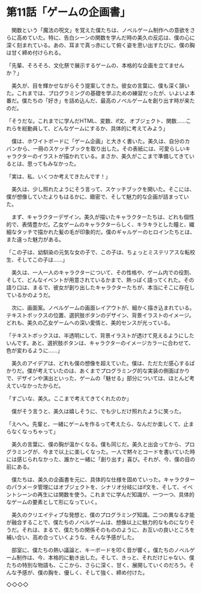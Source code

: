 # 第11話「ゲームの企画書」

　関数という「魔法の呪文」を覚えた僕たちは、ノベルゲーム制作への意欲をさらに高めていた。特に、告白シーンの関数を学んだ時の美久の反応は、僕の心に深く刻まれている。あの、耳まで真っ赤にして俯く姿を思い出すたびに、僕の胸は甘く締め付けられる。

「先輩、そろそろ、文化祭で展示するゲームの、本格的な企画を立てませんか？」

　美久が、目を輝かせながらそう提案してきた。彼女の言葉に、僕も深く頷いた。これまでは、プログラミングの基礎を学ぶための練習だったが、いよいよ本番だ。僕たちの「好き」を詰め込んだ、最高のノベルゲームを創り出す時が来たのだ。

「そうだな。これまでに学んだHTML、変数、if文、オブジェクト、関数……これらを総動員して、どんなゲームにするか、具体的に考えてみよう」

　僕は、ホワイトボードに「ゲーム企画」と大きく書いた。美久は、自分のカバンから、一冊のスケッチブックを取り出した。その表紙には、可愛らしいキャラクターのイラストが描かれている。まさか、美久がここまで準備してきているとは、思ってもみなかった。

「実は、私、いくつか考えてきたんです！」

　美久は、少し照れたようにそう言って、スケッチブックを開いた。そこには、僕が想像していたよりもはるかに、緻密で、そして魅力的な企画が詰まっていた。

　まず、キャラクターデザイン。美久が描いたキャラクターたちは、どれも個性的で、表情豊かだ。乙女ゲームのキャラクターらしく、キラキラとした瞳と、繊細なタッチで描かれた髪の毛が印象的だ。僕のギャルゲーのヒロインたちとは、また違った魅力がある。

「この子は、幼馴染の元気な女の子で、この子は、ちょっとミステリアスな転校生、そしてこの子は……」

　美久は、一人一人のキャラクターについて、その性格や、ゲーム内での役割、そして、どんなイベントが用意されているかまで、熱っぽく語ってくれた。その語り口は、まるで、彼女が創り出したキャラクターたちが、本当にそこに存在しているかのようだ。

　次に、画面案。ノベルゲームの画面レイアウトが、細かく描き込まれている。テキストボックスの位置、選択肢ボタンのデザイン、背景イラストのイメージ。どれも、美久の乙女ゲームへの深い愛情と、美的センスが光っている。

「テキストボックスは、半透明にして、背景イラストが透けて見えるようにしたいんです。あと、選択肢ボタンは、キャラクターのイメージカラーに合わせて、色が変わるように……」

　美久のアイデアは、どれも僕の想像を超えていた。僕は、ただただ感心するばかりだ。僕が考えていたのは、あくまでプログラミング的な実装の側面ばかりで、デザインや演出といった、ゲームの「魅せる」部分については、ほとんど考えていなかったからだ。

「すごいな、美久。ここまで考えてきてくれたのか」

　僕がそう言うと、美久は嬉しそうに、でも少しだけ照れたように笑った。

「えへへ。先輩と、一緒にゲームを作るって考えたら、なんだか楽しくて、止まらなくなっちゃって」

　美久の言葉に、僕の胸が温かくなる。僕も同じだ。美久と出会ってから、プログラミングが、今まで以上に楽しくなった。一人で黙々とコードを書いていた時には感じられなかった、誰かと一緒に「創り出す」喜び。それが、今、僕の目の前にある。

　僕たちは、美久の企画書を元に、具体的な仕様を固めていった。キャラクターのパラメータ管理にはオブジェクトを、シナリオ分岐にはif文を、そして、イベントシーンの再生には関数を使う。これまでに学んだ知識が、一つ一つ、具体的なゲームの要素として形になっていく。

　美久のクリエイティブな発想と、僕のプログラミング知識。二つの異なる才能が融合することで、僕たちのノベルゲームは、想像以上に魅力的なものになりそうだ。それは、まるで、僕たちの関係そのもののように、お互いの良いところを補い合い、高め合っていくような、そんな予感がした。

　部室に、僕たちの熱い議論と、キーボードを叩く音が響く。僕たちのノベルゲーム制作は、今、本格的に動き出した。そして、きっと、それだけじゃない、僕たちの特別な物語も、ここから、さらに深く、甘く、展開していくのだろう。そんな予感が、僕の胸を、優しく、そして強く、締め付けた。

◇◇◇◇
